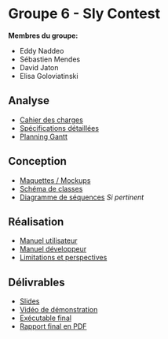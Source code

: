 # Groupe 6 - Sly Contest

**Membres du groupe:**
* Eddy Naddeo 
* Sébastien Mendes 
* David Jaton 
* Elisa Goloviatinski

## Analyse

* [Cahier des charges](https://gitlab-etu.ing.he-arc.ch/isc/2023-24/niveau-2/2281.1-projet-p2-sa-il/groupe-6-sly-contest/-/wikis/cahier-des-charges)
* [Spécifications détaillées](https://gitlab-etu.ing.he-arc.ch/isc/2023-24/niveau-2/2281.1-projet-p2-sa-il/groupe-6-sly-contest/-/wikis/Sp%C3%A9cifications-d%C3%A9taill%C3%A9es)
* [Planning Gantt](https://gitlab-etu.ing.he-arc.ch/isc/2023-24/niveau-2/2281.1-projet-p2-sa-il/groupe-6-sly-contest/-/wikis/gantt)

## Conception

* [Maquettes / Mockups](https://gitlab-etu.ing.he-arc.ch/isc/2023-24/niveau-2/2281.1-projet-p2-sa-il/groupe-6-sly-contest/-/wikis/Maquette)
* [Schéma de classes](https://gitlab-etu.ing.he-arc.ch/isc/2023-24/niveau-2/2281.1-projet-p2-sa-il/groupe-6-sly-contest/-/wikis/uml)
* [Diagramme de séquences]() *Si pertinent*

## Réalisation

* [Manuel utilisateur]()
* [Manuel développeur]()
* [Limitations et perspectives]()

## Délivrables

* [Slides]()
* [Vidéo de démonstration]()
* [Exécutable final]()
* [Rapport final en PDF]()


